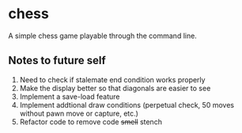 # chess

A simple chess game playable through the command line.

## Notes to future self
1. Need to check if stalemate end condition works properly
2. Make the display better so that diagonals are easier to see
3. Implement a save-load feature
4. Implement addtional draw conditions (perpetual check, 50 moves without pawn move or capture, etc.)
5. Refactor code to remove code ~~smell~~ stench
